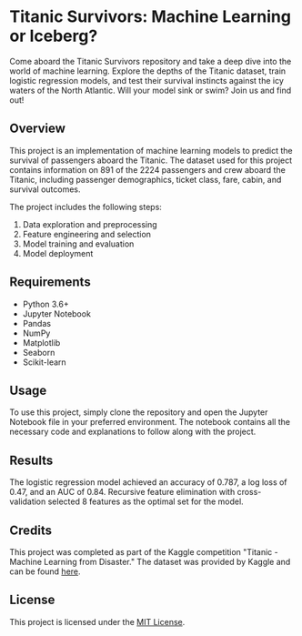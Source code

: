 # Titanic Survivors: Machine Learning or Iceberg?

Come aboard the Titanic Survivors repository and take a deep dive into the world of machine learning. Explore the depths of the Titanic dataset, train logistic regression models, and test their survival instincts against the icy waters of the North Atlantic. Will your model sink or swim? Join us and find out!

## Overview

This project is an implementation of machine learning models to predict the survival of passengers aboard the Titanic. The dataset used for this project contains information on 891 of the 2224 passengers and crew aboard the Titanic, including passenger demographics, ticket class, fare, cabin, and survival outcomes.

The project includes the following steps:

1. Data exploration and preprocessing
2. Feature engineering and selection
3. Model training and evaluation
4. Model deployment

## Requirements

- Python 3.6+
- Jupyter Notebook
- Pandas
- NumPy
- Matplotlib
- Seaborn
- Scikit-learn

## Usage

To use this project, simply clone the repository and open the Jupyter Notebook file in your preferred environment. The notebook contains all the necessary code and explanations to follow along with the project.

## Results

The logistic regression model achieved an accuracy of 0.787, a log loss of 0.47, and an AUC of 0.84. Recursive feature elimination with cross-validation selected 8 features as the optimal set for the model.

## Credits

This project was completed as part of the Kaggle competition "Titanic - Machine Learning from Disaster." The dataset was provided by Kaggle and can be found [here](https://www.kaggle.com/c/titanic/data).

## License

This project is licensed under the [MIT License](https://github.com/example/mit-license).
